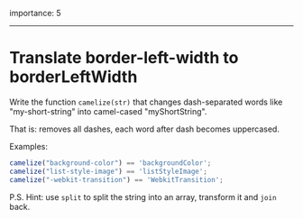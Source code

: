 importance: 5

---

# Translate border-left-width to borderLeftWidth

Write the function `camelize(str)` that changes dash-separated words like "my-short-string" into camel-cased "myShortString".

That is: removes all dashes, each word after dash becomes uppercased.

Examples:

```js
camelize("background-color") == 'backgroundColor';
camelize("list-style-image") == 'listStyleImage';
camelize("-webkit-transition") == 'WebkitTransition';
```

P.S. Hint: use `split` to split the string into an array, transform it and `join` back.